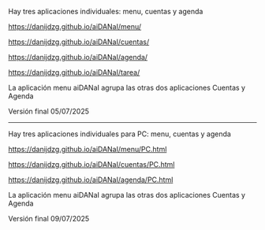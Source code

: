 Hay tres aplicaciones individuales: menu, cuentas y agenda

https://danijdzg.github.io/aiDANaI/menu/

https://danijdzg.github.io/aiDANaI/cuentas/

https://danijdzg.github.io/aiDANaI/agenda/

https://danijdzg.github.io/aiDANaI/tarea/

La aplicación menu aiDANaI agrupa las otras dos aplicaciones Cuentas y Agenda

Versión final 05/07/2025

********************************************************************

Hay tres aplicaciones individuales para PC: menu, cuentas y agenda

https://danijdzg.github.io/aiDANaI/menu/PC.html

https://danijdzg.github.io/aiDANaI/cuentas/PC.html

https://danijdzg.github.io/aiDANaI/agenda/PC.html

La aplicación menu aiDANaI agrupa las otras dos aplicaciones Cuentas y Agenda

Versión final 09/07/2025
